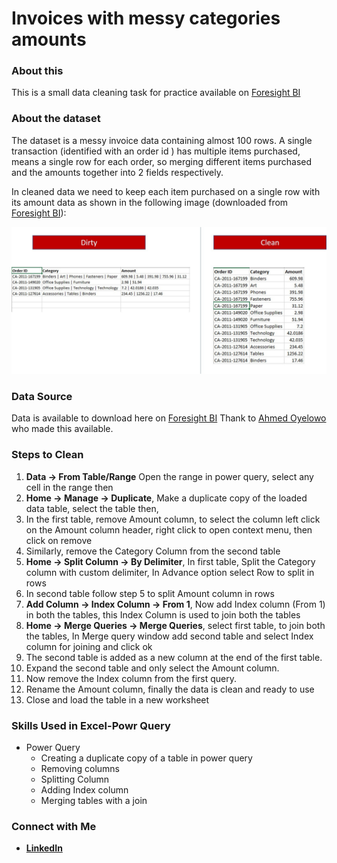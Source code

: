 # Invoices with messy categories amounts

### About this

This is a small data cleaning task for practice available on [Foresight BI](https://foresightbi.com.ng/microsoft-power-bi/dirty-data-samples-to-practice-on/)

### About the dataset

The dataset is a messy invoice data containing almost 100 rows. A single transaction (identified with an order id ) has multiple items purchased, means a single row for each order, so merging different items purchased and the amounts together into 2 fields respectively.

In cleaned data we need to keep each item purchased on a single row with its amount data as shown in the following image (downloaded from [Foresight BI](https://foresightbi.com.ng/microsoft-power-bi/dirty-data-samples-to-practice-on/)):

<img src="Images/messy invoice.jpg">

### Data Source

Data is available to download here on [Foresight BI](https://foresightbi.com.ng/wp-content/uploads/2020/05/1.-Badly-Structured-Sales-Data-1.xlsx)
Thank to [Ahmed Oyelowo](https://foresightbi.com.ng/author/4eyes/) who made this available.

### Steps to Clean

1. **Data -> From Table/Range** Open the range in power query, select any cell in the range then 
2. **Home -> Manage -> Duplicate**, Make a duplicate copy of the loaded data table, select the table then, 
3. In the first table, remove Amount column, to select the column left click on the Amount column header, right click to open context menu, then click on remove
4. Similarly, remove the Category Column from the second table
5. **Home -> Split Column -> By Delimiter**, In first table, Split the Category column with custom delimiter, In Advance option select Row to split in rows
6. In second table follow step 5 to split Amount column in rows
7. **Add Column -> Index Column -> From 1**, Now add Index column (From 1) in both the tables, this Index Column is used to join both the tables
8. **Home -> Merge Queries -> Merge Queries**, select first table, to join both the tables, In Merge query window add second table and select Index column for joining and click ok
9. The second table is added as a new column at the end of the first table. 
10. Expand the second table and only select the Amount column.
11. Now remove the Index column from the first query. 
12. Rename the Amount column, finally the data is clean and ready to use
13. Close and load the table in a new worksheet

### Skills Used in Excel-Powr Query
- Power Query
  - Creating a duplicate copy of a table in power query
  - Removing columns
  - Splitting Column  
  - Adding Index column
  - Merging tables with a join 

### Connect with Me

- [**LinkedIn**](https://www.linkedin.com/in/anil-jain-bgt/)







